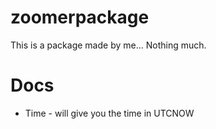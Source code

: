 # zoomerpackage
This is a package made by me... Nothing much.

# Docs
* Time - will give you the time in UTCNOW



